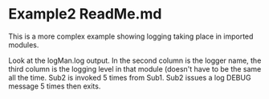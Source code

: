 # Example2 ReadMe.md

This is a more complex example showing logging taking place in imported modules.

Look at the logMan.log output. In the second column is the logger name, the third column is the logging level in that module (doesn't have to be the same all the time. Sub2 is invoked 5 times from Sub1. Sub2 issues a log DEBUG message 5 times then exits.